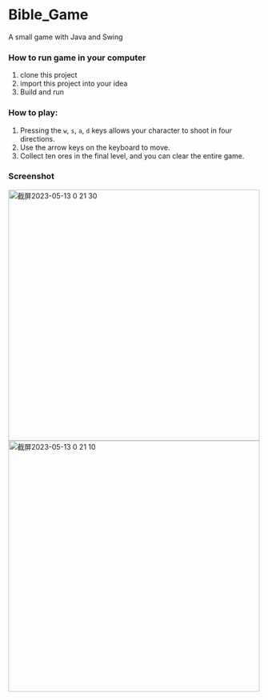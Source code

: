 # Bible_Game
A small game with Java and Swing

### How to run game in your computer
1. clone this project
2. import this project into your idea
3. Build and run

### How to play:
1. Pressing the `w`, `s`, `a`, `d` keys allows your character to shoot in four directions.
2. Use the arrow keys on the keyboard to move.
3. Collect ten ores in the final level, and you can clear the entire game.

### Screenshot
<img width="502" alt="截屏2023-05-13 0 21 30" src="https://github.com/Gemini-Kang/Bible_Game/assets/116182550/ab31ffb2-5c77-437a-9546-7fd60e073311">
<img width="502" alt="截屏2023-05-13 0 21 10" src="https://github.com/Gemini-Kang/Bible_Game/assets/116182550/65577bcb-9ced-49de-9e1f-02ccc0818c2f">



